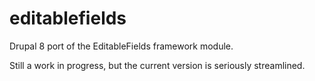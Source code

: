 # editablefields

Drupal 8 port of the EditableFields framework module.

Still a work in progress, but the current version is seriously streamlined.
